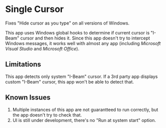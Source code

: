 # Single Cursor
Fixes "Hide cursor as you type" on all versions of Windows.

This app uses Windows global hooks to determine if current cursor is "I-Beam" cursor and then hides it. Since this app doesn't try to intercept Windows messages, it works well with almost any app (including *Microsoft Visual Studio* and *Microsoft Office*).

## Limitations
This app detects only system "I-Beam" cursor. If a 3rd party app displays custom "I-Beam" cursor, this app won't be able to detect that.

## Known Issues
1. Multiple instances of this app are not guarantteed to run correctly, but the app doesn't try to check that.
2. UI is still under development, there's no "Run at system start" option.

